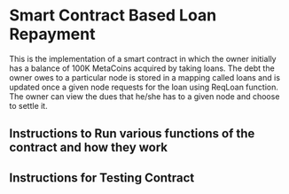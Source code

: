 # Smart Contract Based Loan Repayment
This is the implementation of a smart contract in which the owner initially has a balance of 100K MetaCoins acquired by taking loans. The debt the owner owes to a particular node is stored in a mapping called loans and is updated once a given node requests for the loan using ReqLoan function. The owner can view the dues that he/she has to a given node and choose to settle it.
## Instructions to Run various functions of the contract and how they work
## Instructions for Testing Contract
